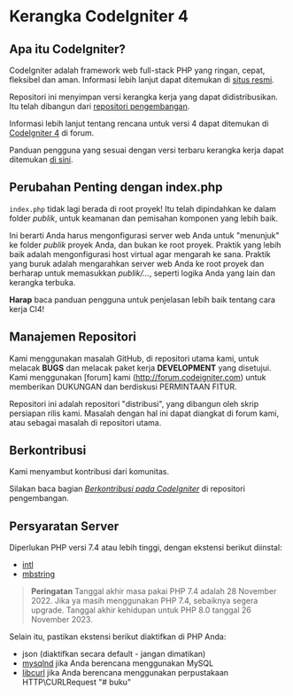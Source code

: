 # Kerangka CodeIgniter 4

## Apa itu CodeIgniter?

CodeIgniter adalah framework web full-stack PHP yang ringan, cepat, fleksibel dan aman.
Informasi lebih lanjut dapat ditemukan di [situs resmi](https://codeigniter.com).

Repositori ini menyimpan versi kerangka kerja yang dapat didistribusikan.
Itu telah dibangun dari
[repositori pengembangan](https://github.com/codeigniter4/CodeIgniter4).

Informasi lebih lanjut tentang rencana untuk versi 4 dapat ditemukan di [CodeIgniter 4](https://forum.codeigniter.com/forumdisplay.php?fid=28) di forum.

Panduan pengguna yang sesuai dengan versi terbaru kerangka kerja dapat ditemukan
[di sini](https://codeigniter4.github.io/userguide/).

## Perubahan Penting dengan index.php

`index.php` tidak lagi berada di root proyek! Itu telah dipindahkan ke dalam folder *publik*,
untuk keamanan dan pemisahan komponen yang lebih baik.

Ini berarti Anda harus mengonfigurasi server web Anda untuk "menunjuk" ke folder *publik* proyek Anda, dan
bukan ke root proyek. Praktik yang lebih baik adalah mengonfigurasi host virtual agar mengarah ke sana. Praktik yang buruk adalah mengarahkan server web Anda ke root proyek dan berharap untuk memasukkan *publik/...*, seperti logika Anda yang lain dan
kerangka terbuka.

**Harap** baca panduan pengguna untuk penjelasan lebih baik tentang cara kerja CI4!

## Manajemen Repositori

Kami menggunakan masalah GitHub, di repositori utama kami, untuk melacak **BUGS** dan melacak paket kerja **DEVELOPMENT** yang disetujui.
Kami menggunakan [forum] kami (http://forum.codeigniter.com) untuk memberikan DUKUNGAN dan berdiskusi
PERMINTAAN FITUR.

Repositori ini adalah repositori "distribusi", yang dibangun oleh skrip persiapan rilis kami.
Masalah dengan hal ini dapat diangkat di forum kami, atau sebagai masalah di repositori utama.

## Berkontribusi

Kami menyambut kontribusi dari komunitas.

Silakan baca bagian [*Berkontribusi pada CodeIgniter*](https://github.com/codeigniter4/CodeIgniter4/blob/develop/CONTRIBUTING.md) di repositori pengembangan.

## Persyaratan Server

Diperlukan PHP versi 7.4 atau lebih tinggi, dengan ekstensi berikut diinstal:

- [intl](http://php.net/manual/en/intl.requirements.php)
- [mbstring](http://php.net/manual/en/mbstring.installation.php)

> **Peringatan**
> Tanggal akhir masa pakai PHP 7.4 adalah 28 November 2022. Jika ya
> masih menggunakan PHP 7.4, sebaiknya segera upgrade. Tanggal akhir kehidupan
> untuk PHP 8.0 tanggal 26 November 2023.

Selain itu, pastikan ekstensi berikut diaktifkan di PHP Anda:

- json (diaktifkan secara default - jangan dimatikan)
- [mysqlnd](http://php.net/manual/en/mysqlnd.install.php) jika Anda berencana menggunakan MySQL
- [libcurl](http://php.net/manual/en/curl.requirements.php) jika Anda berencana menggunakan perpustakaan HTTP\CURLRequest
"# buku" 
#
